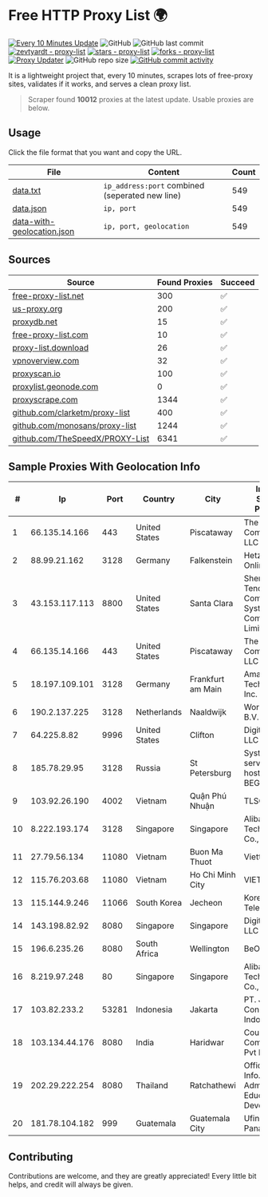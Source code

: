 
# Free HTTP Proxy List 🌍

[![Every 10 Minutes Update](https://github.com/mertguvencli/http-proxy-list/actions/workflows/main.yml/badge.svg?branch=main)](https://github.com/mertguvencli/http-proxy-list/actions/workflows/main.yml)
![GitHub](https://img.shields.io/github/license/mertguvencli/http-proxy-list)
![GitHub last commit](https://img.shields.io/github/last-commit/mertguvencli/http-proxy-list)
[![zevtyardt - proxy-list](https://img.shields.io/static/v1?label=zevtyardt&message=proxy-list&color=blue&logo=github)](https://github.com/zevtyardt/proxy-list "Go to GitHub repo")
[![stars - proxy-list](https://img.shields.io/github/stars/zevtyardt/proxy-list?style=social)](https://github.com/zevtyardt/proxy-list)
[![forks - proxy-list](https://img.shields.io/github/forks/zevtyardt/proxy-list?style=social)](https://github.com/zevtyardt/proxy-list)
[![Proxy Updater](https://github.com/zevtyardt/proxy-list/workflows/Proxy%20Updater/badge.svg)](https://github.com/zevtyardt/proxy-list/actions?query=workflow:"Proxy+Updater")
![GitHub repo size](https://img.shields.io/github/repo-size/zevtyardt/proxy-list)
[![GitHub commit activity](https://img.shields.io/github/commit-activity/m/zevtyardt/proxy-list?logo=commits)](https://github.com/zevtyardt/proxy-list/commits/main)

It is a lightweight project that, every 10 minutes, scrapes lots of free-proxy sites, validates if it works, and serves a clean proxy list.

> Scraper found **10012** proxies at the latest update. Usable proxies are below.

## Usage

Click the file format that you want and copy the URL.

|File|Content|Count|
|----|-------|-----|
|[data.txt](https://raw.githubusercontent.com/mertguvencli/http-proxy-list/main/proxy-list/data.txt)|`ip_address:port` combined (seperated new line)|549|
|[data.json](https://raw.githubusercontent.com/mertguvencli/http-proxy-list/main/proxy-list/data.json)|`ip, port`|549|
|[data-with-geolocation.json](https://raw.githubusercontent.com/mertguvencli/http-proxy-list/main/proxy-list/data-with-geolocation.json)|`ip, port, geolocation`|549|

## Sources

|Source|Found Proxies|Succeed|
|------|-------------|-------|
|[free-proxy-list.net](https://free-proxy-list.net)|300|✅|
|[us-proxy.org](https://www.us-proxy.org)|200|✅|
|[proxydb.net](http://proxydb.net)|15|✅|
|[free-proxy-list.com](https://free-proxy-list.com/?page=&port=&type%5B%5D=http&type%5B%5D=https&up_time=0&search=Search)|10|✅|
|[proxy-list.download](https://www.proxy-list.download/HTTP)|26|✅|
|[vpnoverview.com](https://vpnoverview.com/privacy/anonymous-browsing/free-proxy-servers)|32|✅|
|[proxyscan.io](https://www.proxyscan.io)|100|✅|
|[proxylist.geonode.com](https://proxylist.geonode.com/api/proxy-list?limit=300&page=1&sort_by=lastChecked&sort_type=desc&protocols=http,https)|0|✅|
|[proxyscrape.com](https://api.proxyscrape.com/v2/?request=displayproxies&protocol=http&timeout=10000&country=all&ssl=all&anonymity=all)|1344|✅|
|[github.com/clarketm/proxy-list](https://raw.githubusercontent.com/clarketm/proxy-list/master/proxy-list-raw.txt)|400|✅|
|[github.com/monosans/proxy-list](https://raw.githubusercontent.com/monosans/proxy-list/main/proxies/http.txt)|1244|✅|
|[github.com/TheSpeedX/PROXY-List](https://raw.githubusercontent.com/TheSpeedX/PROXY-List/master/http.txt)|6341|✅|


## Sample Proxies With Geolocation Info

|#|Ip|Port|Country|City|Internet Service Provider|
|-|--|----|-------|----|-------------------------|
|1|66.135.14.166|443|United States|Piscataway|The Constant Company, LLC|
|2|88.99.21.162|3128|Germany|Falkenstein|Hetzner Online GmbH|
|3|43.153.117.113|8800|United States|Santa Clara|Shenzhen Tencent Computer Systems Company Limited|
|4|66.135.14.166|443|United States|Piscataway|The Constant Company, LLC|
|5|18.197.109.101|3128|Germany|Frankfurt am Main|Amazon Technologies Inc.|
|6|190.2.137.225|3128|Netherlands|Naaldwijk|WorldStream B.V.|
|7|64.225.8.82|9996|United States|Clifton|DigitalOcean, LLC|
|8|185.78.29.95|3128|Russia|St Petersburg|System servers virtual hosting BEGET.RU|
|9|103.92.26.190|4002|Vietnam|Quận Phú Nhuận|TLSOFT|
|10|8.222.193.174|3128|Singapore|Singapore|Alibaba (US) Technology Co., Ltd.|
|11|27.79.56.134|11080|Vietnam|Buon Ma Thuot|Viettel Group|
|12|115.76.203.68|11080|Vietnam|Ho Chi Minh City|VIETELGPRS|
|13|115.144.9.246|11066|South Korea|Jecheon|Korea Telecom|
|14|143.198.82.92|8080|Singapore|Singapore|DigitalOcean, LLC|
|15|196.6.235.26|8080|South Africa|Wellington|BeOnline|
|16|8.219.97.248|80|Singapore|Singapore|Alibaba (US) Technology Co., Ltd.|
|17|103.82.233.2|53281|Indonesia|Jakarta|PT. Jurnal Consulting Indonesia|
|18|103.134.44.176|8080|India|Haridwar|Countrylink Communiction Pvt Ltd|
|19|202.29.222.254|8080|Thailand|Ratchathewi|Office of Info.Tech. Admin. for Educational Development|
|20|181.78.104.182|999|Guatemala|Guatemala City|Ufinet Panama S.A.|



## Contributing

Contributions are welcome, and they are greatly appreciated! Every
little bit helps, and credit will always be given.

